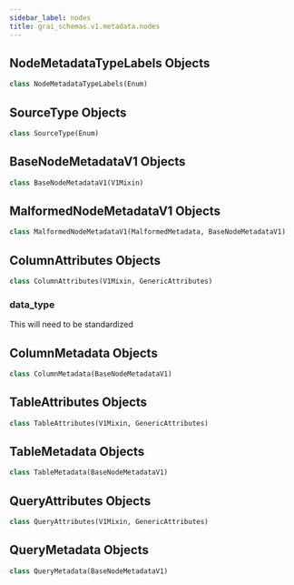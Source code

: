 ```yaml
---
sidebar_label: nodes
title: grai_schemas.v1.metadata.nodes
---
```


## NodeMetadataTypeLabels Objects

```python
class NodeMetadataTypeLabels(Enum)
```



## SourceType Objects

```python
class SourceType(Enum)
```



## BaseNodeMetadataV1 Objects

```python
class BaseNodeMetadataV1(V1Mixin)
```



## MalformedNodeMetadataV1 Objects

```python
class MalformedNodeMetadataV1(MalformedMetadata, BaseNodeMetadataV1)
```



## ColumnAttributes Objects

```python
class ColumnAttributes(V1Mixin, GenericAttributes)
```



### data\_type

This will need to be standardized

## ColumnMetadata Objects

```python
class ColumnMetadata(BaseNodeMetadataV1)
```



## TableAttributes Objects

```python
class TableAttributes(V1Mixin, GenericAttributes)
```



## TableMetadata Objects

```python
class TableMetadata(BaseNodeMetadataV1)
```



## QueryAttributes Objects

```python
class QueryAttributes(V1Mixin, GenericAttributes)
```



## QueryMetadata Objects

```python
class QueryMetadata(BaseNodeMetadataV1)
```
